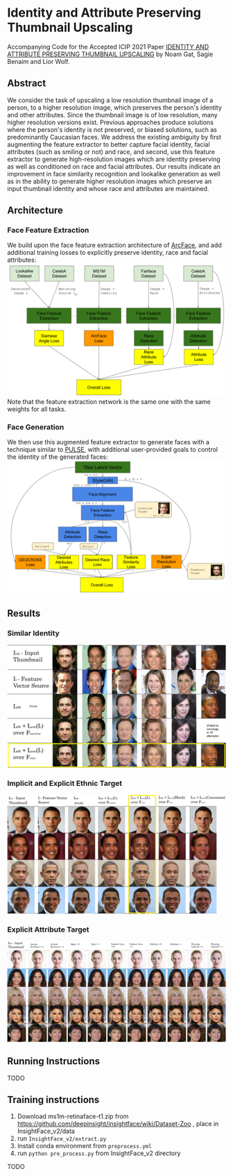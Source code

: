 # Identity and Attribute Preserving Thumbnail Upscaling
Accompanying Code for the Accepted ICIP 2021 Paper [IDENTITY AND ATTRIBUTE PRESERVING THUMBNAIL UPSCALING](https://arxiv.org/abs/2105.14609) by Noam Gat, Sagie Benaim and  Lior Wolf.

## Abstract
We consider the task of upscaling a low resolution thumbnail image of a person, to a higher resolution image, which preserves the person's identity and other attributes. Since the thumbnail image is of low resolution, many higher resolution versions exist. Previous approaches produce solutions where the person's identity is not preserved, or biased solutions, such as predominantly Caucasian faces. We address the existing ambiguity by first augmenting the feature extractor to better capture facial identity, facial attributes (such as smiling or not) and race, and second, use this feature extractor to generate high-resolution images which are identity preserving as well as conditioned on race and facial attributes. Our results indicate an improvement in face similarity recognition and lookalike generation as well as in the ability to generate higher resolution images which preserve an input thumbnail identity and whose race and attributes are maintained. 

## Architecture

### Face Feature Extraction
We build upon the face feature extraction architecture of [ArcFace](https://arxiv.org/abs/1801.07698), and add additional training losses to explicitly preserve identity, race and facial attributes:
![Face Feature Extraction](images/FeatureExtraction.png "Face Feature Extraction")
Note that the feature extraction network is the same one with the same weights for all tasks. 

### Face Generation
We then use this augmented feature extractor to generate faces with a technique similar to [PULSE](https://arxiv.org/abs/2003.03808), with additional user-provided goals to control the identity of the generated faces:
![Face Generation](images/FaceGeneration.png "Face Generation") 

## Results

### Similar Identity
![Similar Identity](images/SimilarIdentity.png "Similar Identity")

### Implicit and Explicit Ethnic Target
![Implicit and Explicit Ethnic Target](images/ObamaExperiment.jpg "Implicit and Explicit Ethnic Target")

### Explicit Attribute Target
![Attribute Target](images/AttributeControl.png "Attribute Target")

## Running Instructions
TODO

## Training instructions
1. Download ms1m-retinaface-t1.zip from https://github.com/deepinsight/insightface/wiki/Dataset-Zoo , place in InsightFace_v2/data 
2. run `InsightFace_v2/extract.py`
3. Install conda environment from `preprocess.yml`
4. run `python pre_process.py` from InsightFace_v2 directory

TODO